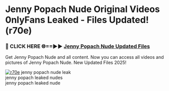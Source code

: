 # Jenny Popach Nude Original Videos 0nlyFans Leaked - Files Updated! (r70e)

<h3>🔴 CLICK HERE 🌐==►► <a href="https://tinyurl.com/5h6xmrr3" rel="nofollow">Jenny Popach Nude Updated Files</a></h3>

Get Jenny Popach Nude and all content. Now you can access all videos and pictures of Jenny Popach Nude. New Updated Files 2025!

[![r70e](https://i.imgur.com/KVD873Z.gif)](https://tinyurl.com/5h6xmrr3)
jenny popach nude leak<br>
jenny popach leaked nudes<br>
jenny popach leaked nude